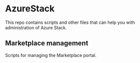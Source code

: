 # AzureStack
This repo contains scripts and other files that can help you with administration of Azure Stack.

## Marketplace management
Scripts for managing the Marketplace portal.
